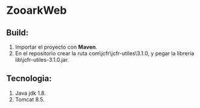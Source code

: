 # ZooarkWeb

## Build:
1. Importar el proyecto con **Maven**.
2. En el repositorio crear la ruta com\jcfr\jcfr-utiles\3.1.0, y pegar la libreria lib\jcfr-utiles-3.1.0.jar.

## Tecnologia:
1. Java jdk 1.8.
2. Tomcat 8.5.